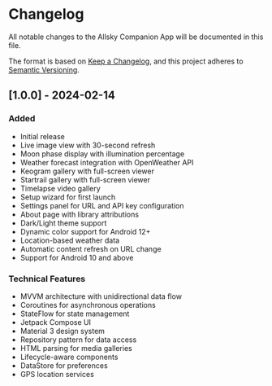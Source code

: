 # Changelog
All notable changes to the Allsky Companion App will be documented in this file.

The format is based on [Keep a Changelog](https://keepachangelog.com/en/1.0.0/),
and this project adheres to [Semantic Versioning](https://semver.org/spec/v2.0.0.html).

## [1.0.0] - 2024-02-14
### Added
- Initial release
- Live image view with 30-second refresh
- Moon phase display with illumination percentage
- Weather forecast integration with OpenWeather API
- Keogram gallery with full-screen viewer
- Startrail gallery with full-screen viewer
- Timelapse video gallery
- Setup wizard for first launch
- Settings panel for URL and API key configuration
- About page with library attributions
- Dark/Light theme support
- Dynamic color support for Android 12+
- Location-based weather data
- Automatic content refresh on URL change
- Support for Android 10 and above

### Technical Features
- MVVM architecture with unidirectional data flow
- Coroutines for asynchronous operations
- StateFlow for state management
- Jetpack Compose UI
- Material 3 design system
- Repository pattern for data access
- HTML parsing for media galleries
- Lifecycle-aware components
- DataStore for preferences
- GPS location services 